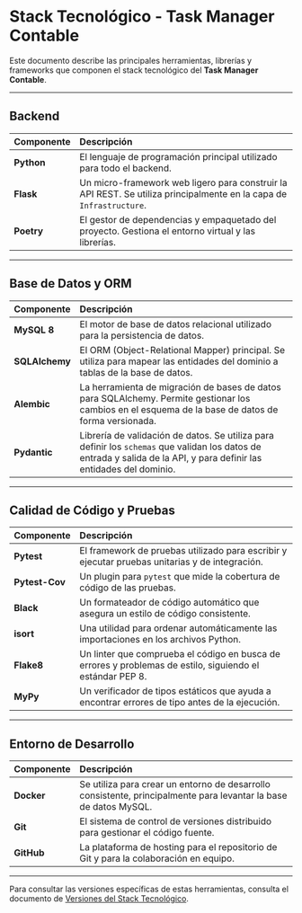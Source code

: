 # Stack Tecnológico - Task Manager Contable

Este documento describe las principales herramientas, librerías y frameworks que componen el stack tecnológico del **Task Manager Contable**.

---

## Backend

| Componente | Descripción |
| :--- | :--- |
| **Python** | El lenguaje de programación principal utilizado para todo el backend. |
| **Flask** | Un micro-framework web ligero para construir la API REST. Se utiliza principalmente en la capa de `Infrastructure`. |
| **Poetry** | El gestor de dependencias y empaquetado del proyecto. Gestiona el entorno virtual y las librerías. |

---

## Base de Datos y ORM

| Componente | Descripción |
| :--- | :--- |
| **MySQL 8** | El motor de base de datos relacional utilizado para la persistencia de datos. |
| **SQLAlchemy** | El ORM (Object-Relational Mapper) principal. Se utiliza para mapear las entidades del dominio a tablas de la base de datos. |
| **Alembic** | La herramienta de migración de bases de datos para SQLAlchemy. Permite gestionar los cambios en el esquema de la base de datos de forma versionada. |
| **Pydantic** | Librería de validación de datos. Se utiliza para definir los `schemas` que validan los datos de entrada y salida de la API, y para definir las entidades del dominio. |

---

## Calidad de Código y Pruebas

| Componente | Descripción |
| :--- | :--- |
| **Pytest** | El framework de pruebas utilizado para escribir y ejecutar pruebas unitarias y de integración. |
| **Pytest-Cov** | Un plugin para `pytest` que mide la cobertura de código de las pruebas. |
| **Black** | Un formateador de código automático que asegura un estilo de código consistente. |
| **isort** | Una utilidad para ordenar automáticamente las importaciones en los archivos Python. |
| **Flake8** | Un linter que comprueba el código en busca de errores y problemas de estilo, siguiendo el estándar PEP 8. |
| **MyPy** | Un verificador de tipos estáticos que ayuda a encontrar errores de tipo antes de la ejecución. |

---

## Entorno de Desarrollo

| Componente | Descripción |
| :--- | :--- |
| **Docker** | Se utiliza para crear un entorno de desarrollo consistente, principalmente para levantar la base de datos MySQL. |
| **Git** | El sistema de control de versiones distribuido para gestionar el código fuente. |
| **GitHub** | La plataforma de hosting para el repositorio de Git y para la colaboración en equipo. |

---

Para consultar las versiones específicas de estas herramientas, consulta el documento de [Versiones del Stack Tecnológico](./versions.md). 